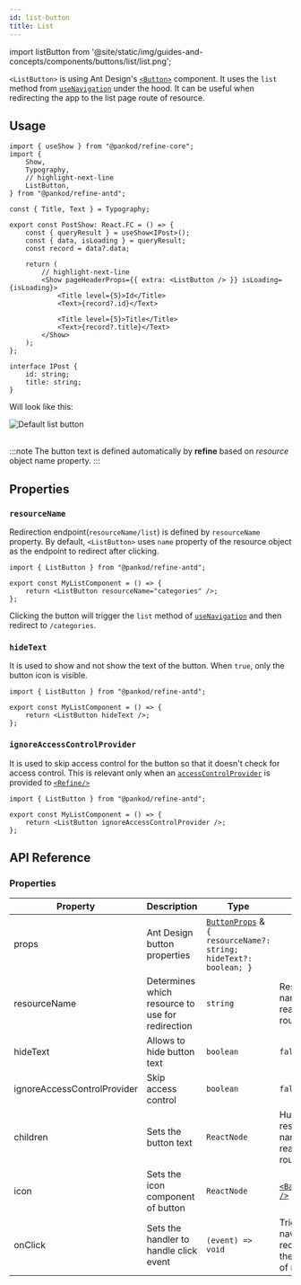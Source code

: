 ```yaml
---
id: list-button
title: List
---
```


import listButton from '@site/static/img/guides-and-concepts/components/buttons/list/list.png';

`<ListButton>` is using Ant Design's [`<Button>`](https://ant.design/components/button/) component. It uses the `list` method from [`useNavigation`](/core/hooks/navigation/useNavigation.md) under the hood. It can be useful when redirecting the app to the list page route of resource.

## Usage

```tsx
import { useShow } from "@pankod/refine-core";
import {
    Show,
    Typography,
    // highlight-next-line
    ListButton,
} from "@pankod/refine-antd";

const { Title, Text } = Typography;

export const PostShow: React.FC = () => {
    const { queryResult } = useShow<IPost>();
    const { data, isLoading } = queryResult;
    const record = data?.data;

    return (
        // highlight-next-line
        <Show pageHeaderProps={{ extra: <ListButton /> }} isLoading={isLoading}>
            <Title level={5}>Id</Title>
            <Text>{record?.id}</Text>

            <Title level={5}>Title</Title>
            <Text>{record?.title}</Text>
        </Show>
    );
};

interface IPost {
    id: string;
    title: string;
}
```

Will look like this:

<div class="img-container">
    <div class="window">
        <div class="control red"></div>
        <div class="control orange"></div>
        <div class="control green"></div>
    </div>
    <img src={listButton} alt="Default list button" />
</div>
<br/>

:::note
The button text is defined automatically by **refine** based on _resource_ object name property.
:::

## Properties

### `resourceName`

Redirection endpoint(`resourceName/list`) is defined by `resourceName` property. By default, `<ListButton>` uses `name` property of the resource object as the endpoint to redirect after clicking.

```tsx 
import { ListButton } from "@pankod/refine-antd";

export const MyListComponent = () => {
    return <ListButton resourceName="categories" />;
};
```

Clicking the button will trigger the `list` method of [`useNavigation`](/core/hooks/navigation/useNavigation.md) and then redirect to `/categories`.

### `hideText`

It is used to show and not show the text of the button. When `true`, only the button icon is visible.

```tsx 
import { ListButton } from "@pankod/refine-antd";

export const MyListComponent = () => {
    return <ListButton hideText />;
};
```

### `ignoreAccessControlProvider`

It is used to skip access control for the button so that it doesn't check for access control. This is relevant only when an [`accessControlProvider`](/core/providers/accessControl-provider.md) is provided to [`<Refine/>`](/api-references/components/refine-config.md)

```tsx 
import { ListButton } from "@pankod/refine-antd";

export const MyListComponent = () => {
    return <ListButton ignoreAccessControlProvider />;
};
```

## API Reference

### Properties

| Property                    | Description                                      | Type                                                                                                          | Default                                                          |
| --------------------------- | ------------------------------------------------ | ------------------------------------------------------------------------------------------------------------- | ---------------------------------------------------------------- |
| props                       | Ant Design button properties                     | [`ButtonProps`](https://ant.design/components/button/#API) & `{ resourceName?: string; hideText?: boolean; }` |                                                                  |
| resourceName                | Determines which resource to use for redirection | `string`                                                                                                      | Resource name that it reads from route                           |
| hideText                    | Allows to hide button text                       | `boolean`                                                                                                     | `false`                                                          |
| ignoreAccessControlProvider | Skip access control                              | `boolean`                                                                                                     | `false`                                                          |
| children                    | Sets the button text                             | `ReactNode`                                                                                                   | Humanized resource name that it reads from route                 |
| icon                        | Sets the icon component of button                | `ReactNode`                                                                                                   | [`<BarsOutlined />`](https://ant.design/components/icon/)        |
| onClick                     | Sets the handler to handle click event           | `(event) => void`                                                                                             | Triggers navigation for redirection to the list page of resource |
